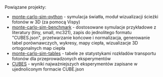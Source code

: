 Powiązane projekty:
- [monte-carlo-sim-python](https://github.com/Mateuszq28/monte-carlo-sim-python) - symulacja światła, moduł wizualizacji ścieżki fotonów w 3D (za pomocą Vispy)
- [monte-carlo-sim-benchmark](https://github.com/Mateuszq28/monte-carlo-sim-benchmark) - dostosowane symulacje przykładowe z literatury (tiny, small, mc321), zapis do jednolitego formatu "CUBES.json", przetwarzanie końcowe i normalizacja, generowanie tabel porównawczych, wykresy, mapy ciepła, wizualizacje 3D ortogonalnych map ciepła
- [monte-carlo-sim-tables](https://github.com/Mateuszq28/monte-carlo-sim-tables) - tabele ze statystykami rozkładów transportu fotonów dla przeprowadzonych eksperymentów
- [CUBES](https://1drv.ms/f/c/7871da7edeb06dcc/Ei70d6guE4lBgMsf6FgGbJsBUcYmqrgZFZZxBHvQeMgqBQ) - wyniki najważniejszych eksperymentów zapisane w ujednoliconym formacie CUBE.json
